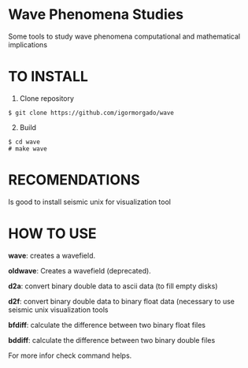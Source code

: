 Wave Phenomena Studies
======================

Some tools to study wave phenomena computational and mathematical implications


TO INSTALL
==========

1. Clone repository

```
$ git clone https://github.com/igormorgado/wave
```

2. Build
```
$ cd wave
# make wave
```


RECOMENDATIONS
==============

Is good to install seismic unix for visualization tool


HOW TO USE
==========

**wave**: creates a wavefield.

**oldwave**: Creates a wavefield (deprecated).

**d2a**: convert binary double data to ascii data (to fill empty disks)

**d2f**: convert binary double data to binary float data (necessary to use seismic unix visualization tools

**bfdiff**: calculate the difference between two binary float files 

**bddiff**: calculate the difference between two binary double files 



For more infor check command helps.

